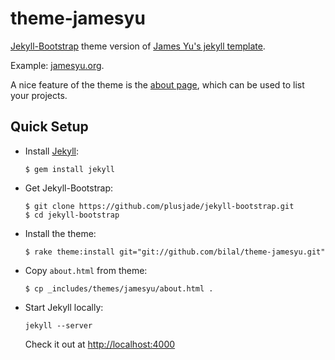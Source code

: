 theme-jamesyu
=============

[Jekyll-Bootstrap](http://jekyllbootstrap.com/) theme version of [James Yu's jekyll template](https://github.com/jamesyu/jamesyu_jekyll_template).

Example: [jamesyu.org](http://jamesyu.org).

A nice feature of the theme is the [about page](http://www.jamesyu.org/about/), which can be used to list your projects.

Quick Setup
-----------

* Install [Jekyll](https://github.com/mojombo/jekyll): 

  `$ gem install jekyll`
  
* Get Jekyll-Bootstrap:

  ```
  $ git clone https://github.com/plusjade/jekyll-bootstrap.git 
  $ cd jekyll-bootstrap
  ```
* Install the theme:

  ```
  $ rake theme:install git="git://github.com/bilal/theme-jamesyu.git"
  ```
* Copy `about.html` from theme:

  ```
  $ cp _includes/themes/jamesyu/about.html .
  ```
* Start Jekyll locally:

  ```
  jekyll --server
  ```
  
  Check it out at [http://localhost:4000](http://localhost:4000)
  
